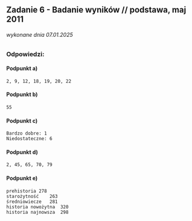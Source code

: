 ## Zadanie 6 - Badanie wyników // podstawa, maj 2011

###### wykonane dnia 07.01.2025

### Odpowiedzi:

#### Podpunkt a)
```
2, 9, 12, 18, 19, 20, 22
```

#### Podpunkt b)
```
55
```

#### Podpunkt c)
```
Bardzo dobre: 1
Niedostateczne: 6
```

#### Podpunkt d)
```
2, 45, 65, 70, 79
```

#### Podpunkt e)
```
prehistoria	278
starożytność	263
średniowiecze	281
historia nowożytna	320
historia najnowsza	298
```
